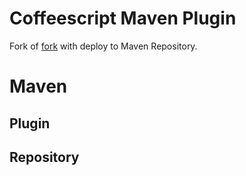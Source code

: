# Coffeescript Maven Plugin

Fork of [fork](https://github.com/TouK/coffeescript-maven-plugin) with deploy to Maven Repository.

# Maven

## Plugin

## Repository
